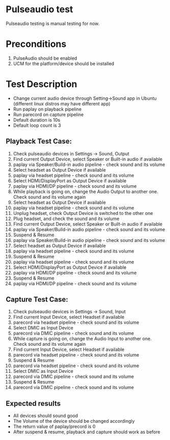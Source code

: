 # Pulseaudio test
Pulseaudio testing is manual testing for now.

# Preconditions
1. PulseAudio should be enabled
2. UCM for the platform/device should be installed

# Test Description
* Change current audio device through Setting->Sound app in Ubuntu (different linux distros may have different app)
* Run paplay on playback pipeline
* Run parecord on capture pipeline
* Default duration is 10s
* Default loop count is 3

## Playback Test Case:
1. Check pulseaudio devices in Settings -> Sound, Output
2. Find current Output Device, select Speaker or Built-in audio if available
3. paplay via Speaker/Build-in audio pipeline - check sound and its volume
4. Select headset as Output Device if available
5. paplay via headset pipeline - check sound and its volume
6. Select HDMI/DisplayPort as Output Device if available
7. paplay via HDMI/DP pipeline - check sound and its volume
8. While playback is going on, change the Audio Output to another one. Check sound and its volume again
9. Select headset as Output Device if available
10. paplay via headset pipeline - check sound and its volume
11. Unplug headset, check Output Device is switched to the other one
12. Plug headset, and check the sound and its volume
13. Find current Output Device, select Speaker or Built-in audio if available
14. paplay via Speaker/Build-in audio pipeline - check sound and its volume
15. Suspend & Resume
16. paplay via Speaker/Build-in audio pipeline - check sound and its volume
17. Select headset as Output Device if available
18. paplay via headset pipeline - check sound and its volume
19. Suspend & Resume
20. paplay via headset pipeline - check sound and its volume
21. Select HDMI/DisplayPort as Output Device if available
22. paplay via HDMI/DP pipeline - check sound and its volume
23. Suspend & Resume
24. paplay via HDMI/DP pipeline - check sound and its volume

## Capture Test Case:
1. Check pulseaudio devices in Settings -> Sound, Input
2. Find current Input Device, select Headset if available
3. parecord via headset pipeline - check sound and its volume
4. Select DMIC as Input Device
5. parecord via DMIC pipeline - check sound and its volume
6. While capture is going on, change the Audio Input to another one. Check sound and its volume again
7. Find current Input Device, select Headset if available
8. parecord via headset pipeline - check sound and its volume
9. Suspend & Resume
10. parecord via headset pipeline - check sound and its volume
11. Select DMIC as Input Device
12. parecord via DMIC pipeline - check sound and its volume
13. Suspend & Resume
14. parecord via DMIC pipeline - check sound and its volume


## Expected results
* All devices should sound good
* The Volume of the device should be changed accordingly
* The return value of paplay/precord is 0
* After suspend & resume, playback and capture should work as before
